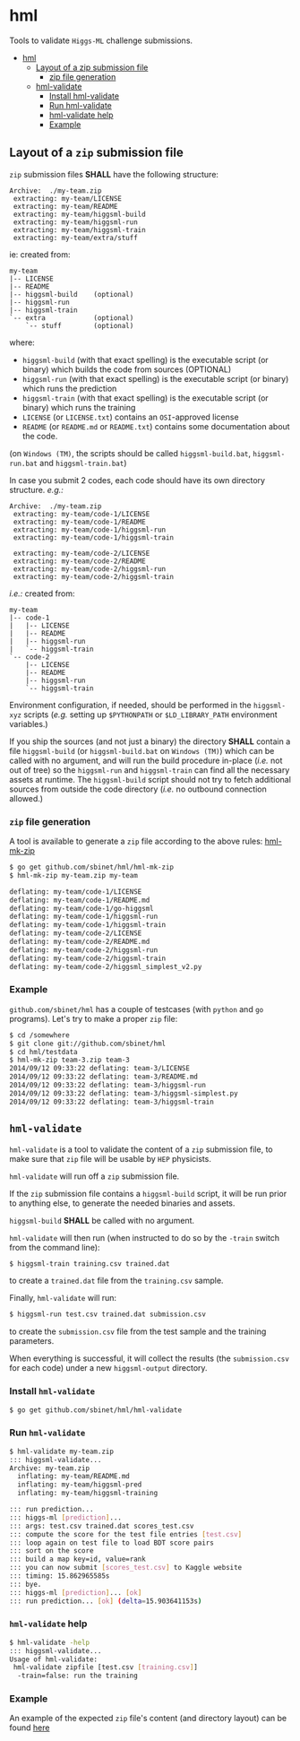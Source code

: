 hml
===

Tools to validate `Higgs-ML` challenge submissions.

- [hml](#user-content-hml)
	- [Layout of a zip submission file](#user-content-layout-of-a-zip-submission-file)
		- [zip file generation](#user-content-zip-file-generation)
	- [hml-validate](#user-content-hml-validate)
		- [Install hml-validate](#user-content-install-hml-validate)
		- [Run hml-validate](#user-content-run-hml-validate)
		- [hml-validate help](#user-content-hml-validate-help)
		- [Example](#user-content-example)


## Layout of a `zip` submission file

`zip` submission files **SHALL** have the following structure:

```
Archive:  ./my-team.zip
 extracting: my-team/LICENSE
 extracting: my-team/README
 extracting: my-team/higgsml-build
 extracting: my-team/higgsml-run
 extracting: my-team/higgsml-train
 extracting: my-team/extra/stuff
```

ie: created from:

```
my-team
|-- LICENSE
|-- README
|-- higgsml-build    (optional)
|-- higgsml-run
|-- higgsml-train
`-- extra            (optional)
    `-- stuff        (optional)
```

where:
- `higgsml-build` (with that exact spelling) is the executable script
  (or binary) which builds the code from sources (OPTIONAL)
- `higgsml-run` (with that exact spelling) is the executable script
  (or binary) which runs the prediction
- `higgsml-train` (with that exact spelling) is the executable script
  (or binary) which runs the training
- `LICENSE` (or `LICENSE.txt`) contains an `OSI`-approved license
- `README` (or `README.md` or `README.txt`) contains some
  documentation about the code.

(on `Windows (TM)`, the scripts should be called `higgsml-build.bat`,
`higgsml-run.bat` and `higgsml-train.bat`)

In case you submit 2 codes, each code should have its own directory
structure. *e.g.:*

```
Archive:  ./my-team.zip
 extracting: my-team/code-1/LICENSE
 extracting: my-team/code-1/README
 extracting: my-team/code-1/higgsml-run
 extracting: my-team/code-1/higgsml-train

 extracting: my-team/code-2/LICENSE
 extracting: my-team/code-2/README
 extracting: my-team/code-2/higgsml-run
 extracting: my-team/code-2/higgsml-train
```

*i.e.:* created from:

```
my-team
|-- code-1
|   |-- LICENSE
|   |-- README
|   |-- higgsml-run
|   `-- higgsml-train
`-- code-2
    |-- LICENSE
    |-- README
    |-- higgsml-run
    `-- higgsml-train
```

Environment configuration, if needed, should be performed in the
`higgsml-xyz` scripts (*e.g.* setting up `$PYTHONPATH` or
`$LD_LIBRARY_PATH` environment variables.)

If you ship the sources (and not just a binary) the directory
**SHALL** contain a file `higgsml-build` (or `higgsml-build.bat` on
`Windows (TM)`) which can be called with no argument, and will run the
build procedure in-place (*i.e.* not out of tree) so the `higgsml-run`
and `higgsml-train` can find all the necessary assets at runtime.
The `higgsml-build` script should not try to fetch additional sources
from outside the code directory (*i.e.* no outbound connection allowed.)

### `zip` file generation

A tool is available to generate a `zip` file according to the above
rules:
 [hml-mk-zip](https://github.com/sbinet/hml/blob/master/hml-mk-zip/main.go)

```sh
$ go get github.com/sbinet/hml/hml-mk-zip
$ hml-mk-zip my-team.zip my-team

deflating: my-team/code-1/LICENSE
deflating: my-team/code-1/README.md
deflating: my-team/code-1/go-higgsml
deflating: my-team/code-1/higgsml-run
deflating: my-team/code-1/higgsml-train
deflating: my-team/code-2/LICENSE
deflating: my-team/code-2/README.md
deflating: my-team/code-2/higgsml-run
deflating: my-team/code-2/higgsml-train
deflating: my-team/code-2/higgsml_simplest_v2.py
```

### Example

`github.com/sbinet/hml` has a couple of testcases (with `python` and
`go` programs).
Let's try to make a proper `zip` file:

```sh
$ cd /somewhere
$ git clone git://github.com/sbinet/hml
$ cd hml/testdata
$ hml-mk-zip team-3.zip team-3
2014/09/12 09:33:22 deflating: team-3/LICENSE
2014/09/12 09:33:22 deflating: team-3/README.md
2014/09/12 09:33:22 deflating: team-3/higgsml-run
2014/09/12 09:33:22 deflating: team-3/higgsml-simplest.py
2014/09/12 09:33:22 deflating: team-3/higgsml-train
```

## `hml-validate`

`hml-validate` is a tool to validate the content of a `zip` submission
file, to make sure that `zip` file will be usable by `HEP` physicists.

`hml-validate` will run off a `zip` submission file.

If the `zip` submission file contains a `higgsml-build` script, it
will be run prior to anything else, to generate the needed binaries
and assets.

`higgsml-build` **SHALL** be called with no argument.


`hml-validate` will then run (when instructed to do so by the `-train`
switch from the command line):
 
 ```sh
$ higgsml-train training.csv trained.dat
 ```

to create a `trained.dat` file from the `training.csv` sample.

Finally, `hml-validate` will run:

```sh
$ higgsml-run test.csv trained.dat submission.csv
```

to create the `submission.csv` file from the test sample and the
training parameters.

When everything is successful, it will collect the results (the
`submission.csv` for each code) under a new `higgsml-output`
directory.

### Install `hml-validate`

```sh
$ go get github.com/sbinet/hml/hml-validate
```

### Run `hml-validate`

```sh
$ hml-validate my-team.zip
::: higgsml-validate...
Archive: my-team.zip
  inflating: my-team/README.md
  inflating: my-team/higgsml-pred
  inflating: my-team/higgsml-training

::: run prediction...
::: higgs-ml [prediction]...
::: args: test.csv trained.dat scores_test.csv
::: compute the score for the test file entries [test.csv]
::: loop again on test file to load BDT score pairs
::: sort on the score
::: build a map key=id, value=rank
::: you can now submit [scores_test.csv] to Kaggle website
::: timing: 15.862965585s
::: bye.
::: higgs-ml [prediction]... [ok]
::: run prediction... [ok] (delta=15.903641153s)
```

### `hml-validate` help

```sh
$ hml-validate -help
::: higgsml-validate...
Usage of hml-validate:
 hml-validate zipfile [test.csv [training.csv]]
  -train=false: run the training
```

### Example

An example of the expected `zip` file's content (and directory layout)
can be found [here](https://github.com/sbinet/hml/tree/master/testdata/team-3)
